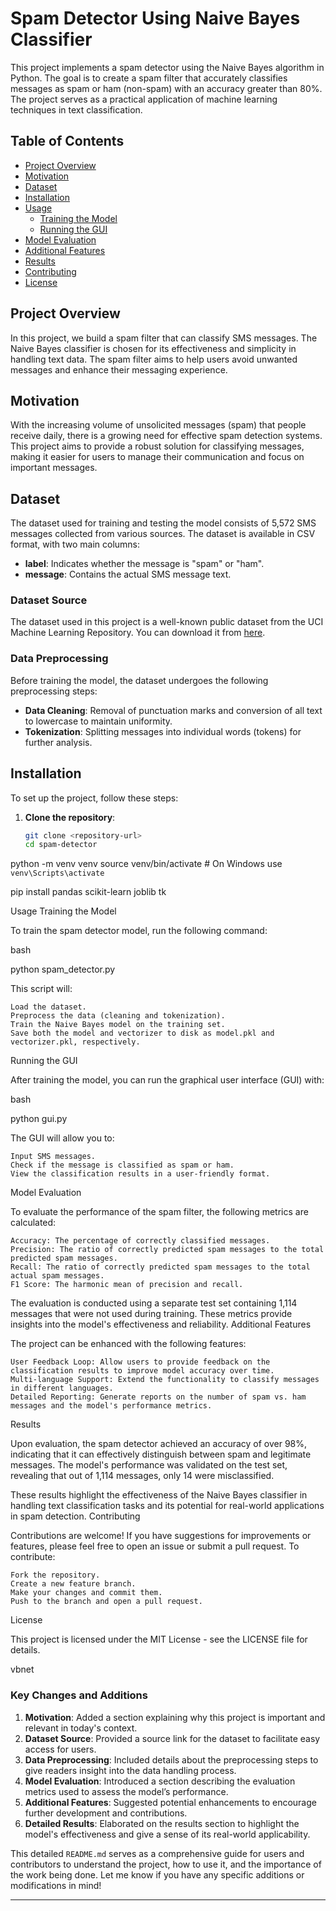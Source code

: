 # Spam Detector Using Naive Bayes Classifier

This project implements a spam detector using the Naive Bayes algorithm in Python. The goal is to create a spam filter that accurately classifies messages as spam or ham (non-spam) with an accuracy greater than 80%. The project serves as a practical application of machine learning techniques in text classification.

## Table of Contents

- [Project Overview](#project-overview)
- [Motivation](#motivation)
- [Dataset](#dataset)
- [Installation](#installation)
- [Usage](#usage)
  - [Training the Model](#training-the-model)
  - [Running the GUI](#running-the-gui)
- [Model Evaluation](#model-evaluation)
- [Additional Features](#additional-features)
- [Results](#results)
- [Contributing](#contributing)
- [License](#license)

## Project Overview

In this project, we build a spam filter that can classify SMS messages. The Naive Bayes classifier is chosen for its effectiveness and simplicity in handling text data. The spam filter aims to help users avoid unwanted messages and enhance their messaging experience.

## Motivation

With the increasing volume of unsolicited messages (spam) that people receive daily, there is a growing need for effective spam detection systems. This project aims to provide a robust solution for classifying messages, making it easier for users to manage their communication and focus on important messages.

## Dataset

The dataset used for training and testing the model consists of 5,572 SMS messages collected from various sources. The dataset is available in CSV format, with two main columns:

- **label**: Indicates whether the message is "spam" or "ham".
- **message**: Contains the actual SMS message text.

### Dataset Source
The dataset used in this project is a well-known public dataset from the UCI Machine Learning Repository. You can download it from [here](https://archive.ics.uci.edu/ml/datasets/sms+spam+collection).

### Data Preprocessing
Before training the model, the dataset undergoes the following preprocessing steps:
- **Data Cleaning**: Removal of punctuation marks and conversion of all text to lowercase to maintain uniformity.
- **Tokenization**: Splitting messages into individual words (tokens) for further analysis.

## Installation

To set up the project, follow these steps:

1. **Clone the repository**:
   ```bash
   git clone <repository-url>
   cd spam-detector
python -m venv venv
source venv/bin/activate  # On Windows use `venv\Scripts\activate`



pip install pandas scikit-learn joblib tk



Usage
Training the Model

To train the spam detector model, run the following command:

bash

python spam_detector.py

This script will:

    Load the dataset.
    Preprocess the data (cleaning and tokenization).
    Train the Naive Bayes model on the training set.
    Save both the model and vectorizer to disk as model.pkl and vectorizer.pkl, respectively.

Running the GUI

After training the model, you can run the graphical user interface (GUI) with:

bash

python gui.py

The GUI will allow you to:

    Input SMS messages.
    Check if the message is classified as spam or ham.
    View the classification results in a user-friendly format.


Model Evaluation

To evaluate the performance of the spam filter, the following metrics are calculated:

    Accuracy: The percentage of correctly classified messages.
    Precision: The ratio of correctly predicted spam messages to the total predicted spam messages.
    Recall: The ratio of correctly predicted spam messages to the total actual spam messages.
    F1 Score: The harmonic mean of precision and recall.

The evaluation is conducted using a separate test set containing 1,114 messages that were not used during training. These metrics provide insights into the model's effectiveness and reliability.
Additional Features

The project can be enhanced with the following features:

    User Feedback Loop: Allow users to provide feedback on the classification results to improve model accuracy over time.
    Multi-language Support: Extend the functionality to classify messages in different languages.
    Detailed Reporting: Generate reports on the number of spam vs. ham messages and the model's performance metrics.

Results

Upon evaluation, the spam detector achieved an accuracy of over 98%, indicating that it can effectively distinguish between spam and legitimate messages. The model's performance was validated on the test set, revealing that out of 1,114 messages, only 14 were misclassified.

These results highlight the effectiveness of the Naive Bayes classifier in handling text classification tasks and its potential for real-world applications in spam detection.
Contributing

Contributions are welcome! If you have suggestions for improvements or features, please feel free to open an issue or submit a pull request. To contribute:

    Fork the repository.
    Create a new feature branch.
    Make your changes and commit them.
    Push to the branch and open a pull request.

License

This project is licensed under the MIT License - see the LICENSE file for details.

vbnet


### Key Changes and Additions

1. **Motivation**: Added a section explaining why this project is important and relevant in today's context.
2. **Dataset Source**: Provided a source link for the dataset to facilitate easy access for users.
3. **Data Preprocessing**: Included details about the preprocessing steps to give readers insight into the data handling process.
4. **Model Evaluation**: Introduced a section describing the evaluation metrics used to assess the model’s performance.
5. **Additional Features**: Suggested potential enhancements to encourage further development and contributions.
6. **Detailed Results**: Elaborated on the results section to highlight the model's effectiveness and give a sense of its real-world applicability.

This detailed `README.md` serves as a comprehensive guide for users and contributors to understand the project, how to use it, and the importance of the work being done. Let me know if you have any specific additions or modifications in mind!
****
